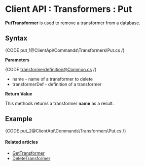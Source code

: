 # Client API : Transformers : Put

**PutTransformer** is used to remove a transformer from a database.

## Syntax

{CODE put_1@ClientApi\Commands\Transformers\Put.cs /}

**Parameters**   

{CODE transformerdefinition@Common.cs /}

- name - name of a transformer to delete   
- transformerDef - definition of a transformer   

**Return Value**

This methods returns a transformer **name** as a result.

## Example

{CODE put_2@ClientApi\Commands\Transformers\Put.cs /}

#### Related articles

- [GetTransformer](../../../client-api/commands/transformers/get)  
- [DeleteTransformer](../../../client-api/commands/transformers/delete)  